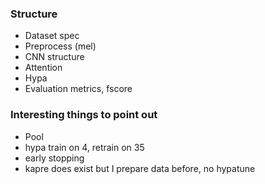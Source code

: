 
### Structure

* Dataset spec
* Preprocess (mel)
* CNN structure
* Attention
* Hypa
* Evaluation metrics, fscore

### Interesting things to point out

* Pool
* hypa train on 4, retrain on 35
* early stopping
* kapre does exist but I prepare data before, no hypatune
